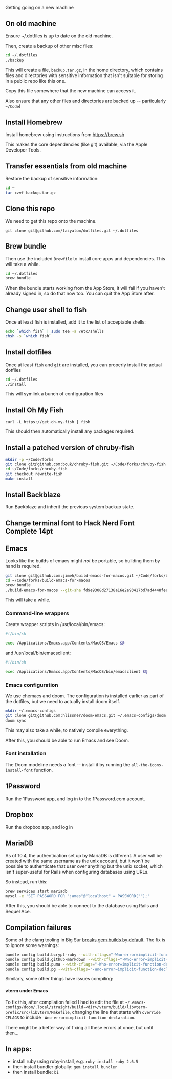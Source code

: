 Getting going on a new machine

## On old machine

Ensure ~/.dotfiles is up to date on the old machine.

Then, create a backup of other misc files:

``` sh
cd ~/.dotfiles
./backup
```
This will create a file, `backup.tar.gz`, in the home directory, which contains files and directories with sensitive information that isn't suitable for storing in a public repo like this one.

Copy this file somewhere that the new machine can access it.

Also ensure that any other files and directories are backed up -- particularly `~/Code`!

## Install Homebrew

Install homebrew using instructions from https://brew.sh

This makes the core dependencies (like git) available, via the Apple Developer Tools.

## Transfer essentials from old machine

Restore the backup of sensitive information:

``` sh
cd ~
tar xzvf backup.tar.gz
```

## Clone this repo

We need to get this repo onto the machine. 

`git clone git@github.com/lazyatom/dotfiles.git ~/.dotfiles`

## Brew bundle

Then use the included `Brewfile` to install core apps and dependencies. This will take a while.

``` sh
cd ~/.dotfiles
brew bundle
```

When the bundle starts working from the App Store, it will fail if you haven't already signed in, so do that now too. You can quit the App Store after.

## Change user shell to fish

Once at least fish is installed, add it to the list of acceptable shells:

``` sh
echo `which fish` | sudo tee -a /etc/shells
chsh -s `which fish`
```

## Install dotfiles

Once at least `fish` and `git` are installed, you can properly install the actual dotfiles

``` sh
cd ~/.dotfiles
./install
```

This will symlink a bunch of configuration files

## Install Oh My Fish

`curl -L https://get.oh-my.fish | fish`

This should then automatically install any packages required.

## Install a patched version of chruby-fish

``` sh
mkdir -p ~/Code/forks
git clone git@github.com:bouk/chruby-fish.git ~/Code/forks/chruby-fish
cd ~/Code/forks/chruby-fish
git checkout rewrite-fish
make install
```

## Install Backblaze

Run Backblaze and inherit the previous system backup state.

## Change terminal font to Hack Nerd Font Complete 14pt

## Emacs

Looks like the builds of emacs might _not_ be portable, so building them by hand is required.

``` sh
git clone git@github.com:jimeh/build-emacs-for-macos.git ~/Code/forks/build-emacs-for-macos
cd ~/Code/forks/build-emacs-for-macos
brew bundle
./build-emacs-for-macos --git-sha fd9e9308d27138a16e2e93417bd7ad4448fea40a feature/native-comp
```

This will take a while.

### Command-line wrappers

Create wrapper scripts in /usr/local/bin/emacs:

```sh
#!/bin/sh

exec /Applications/Emacs.app/Contents/MacOS/Emacs $@
```

and /usr/local/bin/emacsclient:

``` sh
#!/bin/sh

exec /Applications/Emacs.app/Contents/MacOS/bin/emacsclient $@
```

### Emacs configuration

We use chemacs and doom. The configuration is installed earlier as part of the dotfiles, but we need to actually install doom itself.

``` sh
mkdir ~/.emacs-configs
git clone git@github.com:hlissner/doom-emacs.git ~/.emacs-configs/doom
doom sync
```

This may also take a while, to natively compile everything.

After this, you should be able to run Emacs and see Doom.

### Font installation

The Doom modeline needs a font -- install it by running the `all-the-icons-install-font` function.

## 1Password

Run the 1Password app, and log in to the 1Password.com account.

## Dropbox

Run the dropbox app, and log in

## MariaDB

As of 10.4, the authentication set up by MariaDB is different. A user will be created with the same username as the unix account, but it won't be possible to authenticate that user over anything but the unix socket, which isn't super-useful for Rails when configuring databases using URLs.

So instead, run this:

``` sh
brew services start mariadb
mysql -e 'SET PASSWORD FOR "james"@"localhost" = PASSWORD("");'
```

After this, you should be able to connect to the database using Rails and Sequel Ace.

## Compilation failures

Some of the clang tooling in Big Sur [breaks gem builds by default](https://github.com/puma/puma/issues/2304#issuecomment-664448309). The fix is to ignore some warnings:

``` sh
bundle config build.bcrypt-ruby --with-cflags="-Wno-error=implicit-function-declaration"
bundle config build.github-markdown --with-cflags="-Wno-error=implicit-function-declaration"
bundle config build.puma --with-cflags="-Wno-error=implicit-function-declaration"
bundle config build.pg --with-cflags="-Wno-error=implicit-function-declaration"
```

Similarly, some other things have issues compiling:

#### vterm under Emacs

To fix this, after compilation failed I had to edit the file at `~/.emacs-configs/doom/.local/straight/build-<dir>/vterm/build/libvterm-prefix/src/libvterm/Makefile`, changing the line that starts with `override CFLAGS` to include `-Wno-error=implicit-function-declaration`. 

There might be a better way of fixing all these errors at once, but until then...

## In apps:

* install ruby using ruby-install, e.g. `ruby-install ruby 2.6.5`
* then install bundler globally: `gem install bundler`
* then install bundle: `bi`
